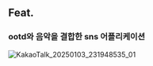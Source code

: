 ## Feat.
### ootd와 음악을 결합한 sns 어플리케이션 

![KakaoTalk_20250103_231948535_01](https://github.com/user-attachments/assets/bb2e2694-7ba5-4d14-bd03-ec7c25017a7a)
